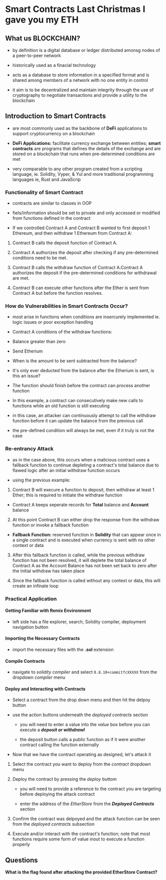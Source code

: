 # Smart Contracts Last Christmas I gave you  my ETH

## What us BLOCKCHAIN?

* by definition is a digital database or ledger distributed amonsg nodes of a peer-to-peer network

* historically used as a finacial technology

* acts as a database to store information in a specified format and is shared among members of a network with no one entity in control

* it aim is to be decentralized and maintain integrity through the use of cryptography to negotiate transactions and provide a utility to the blockchain

## Introduction to Smart Contracts

* are most commonly used as the backbone of **DeFi** applications to support cryptocurrency on a blockchain

 * **DeFi Applications:** facilitate currency exchange between entities; **smart contracts** are programs that defines the details of the exchange and are stored on a blockchain that runs when pre-determined conditions are met

* very comparable to any other program created from a scripting language, ie. Solidity, Vyper, & Yul and more traditional programming languages ie, Rust and JavaScrip

### Functionality of Smart Contract

* contracts are similar to classes in OOP

* fiels/information should be set to private and only accessed or modified from functions defined in the contract

* If we controlled Contract A and Contract B wanted to first deposit 1 Ethereum, and then withdraw 1 Ethereum from Contract A:

 1. Contract B calls the deposit function of Contract A.
 
 2. Contract A authorizes the deposit after checking if any pre-determined conditions need to be met.
 
 3. Contract B calls the withdraw function of Contract A.Contract A authorizes the deposit if the pre-determined conditions for withdrawal are met.
 
 4. Contract B can execute other functions after the Ether is sent from Contract A but before the function resolves.
 
### How do Vulnerabilities in Smart Contracts Occur?

* most arise in functions when conditions are insercurely implemented ie. logic issues or poor exception handling

* Contract A conditions of the withdraw functions:

 * Balance greater than zero
 
 * Send Etherium

* When is the amount to be sent subtracted from the balance?

* It's only ever deducted from the balance after the Etherium is sent, is this an issue?

* The function should finish before the contract can process another function

* In this example, a contract can consecutively make new calls to functions while an old function is still executing

 * in this case, an attacker can continuously attempt to call the withdraw function before it can update the balance from the previous call
 
 * the pre-defined condition will always be met, even if it truly is not the case
 
### Re-entrancy Attack

* as in the case above, this occurs when a malicious contract uses a fallback function to continue depleting a contract's total balance due to flawed logic after an initial withdraw function occurs

* using the previous example:

 1. Contract B will execure a function to deposit, then withdraw at least 1 Ether; this is required to initiate the withdraw function
 
  * Contract A keeps seperate records for **Total** balance and **Account** balance
  
 2.  At this point Contract B can either drop the response from the withdraw function or invoke a fallback function
 
  * **Fallback Function:** reserved function in **Solidity** that can appear once in a single contract and is executed when currency is sent with no other context or data
  
  3. After this fallback function is called, while the previous withdraw function has not been resolved, it will deplete the total balance of Contract A as the Account Balance has not been set back to zero after the initial withdraw has taken place
  
  4. Since the fallback function is called without any context or data, this will create an infinate loop

### Practical Application

#### Getting Familiar with Remix Environment

* left side has a file explorer, search, Solidity compiler, deployment navigation button

#### Importing the Necessary Contracts

* import the necessary files with the **.sol** extension

#### Compile Contracts

* navigate to *solidity compiler* and select ```0.8.10+commitfcXXXXX``` from the dropdown *compiler* menu

#### Deploy and Interacting with Contracts

* Select a contract from the drop down menu and then hit the delpoy button

* use the action buttons underneath the *deployed contracts* section
  
  * you will need to enter a value into the *value* box before you can execute a *__deposit or withdrawl__*
  
  * the deposit button calls a public function as if it were another contract calling the function externally

* Now that we have the contract operating as designed, let's attack it

 1. Select the contract you want to deploy from the *contract* dropdown menu
  
 2. Deploy the contract by pressing the *deploy* buttom
    
    * you will need to provide a reference to the contract you are targeting before deploying the attack contract
    
    * enter the address of the *EtherStore* from the *__Deployed Contracts__* section
  
  3. Confirm the contract was delpoyed and the attack function can be seen from the *deployed contracts* subsection
  
  4. Execute and/or interact with the contract's function; note that most functions require some form of value inout to execute a function properly


## Questions

**What is the flag found after attacking the provided EtherStore Contract?**
```

``` 
